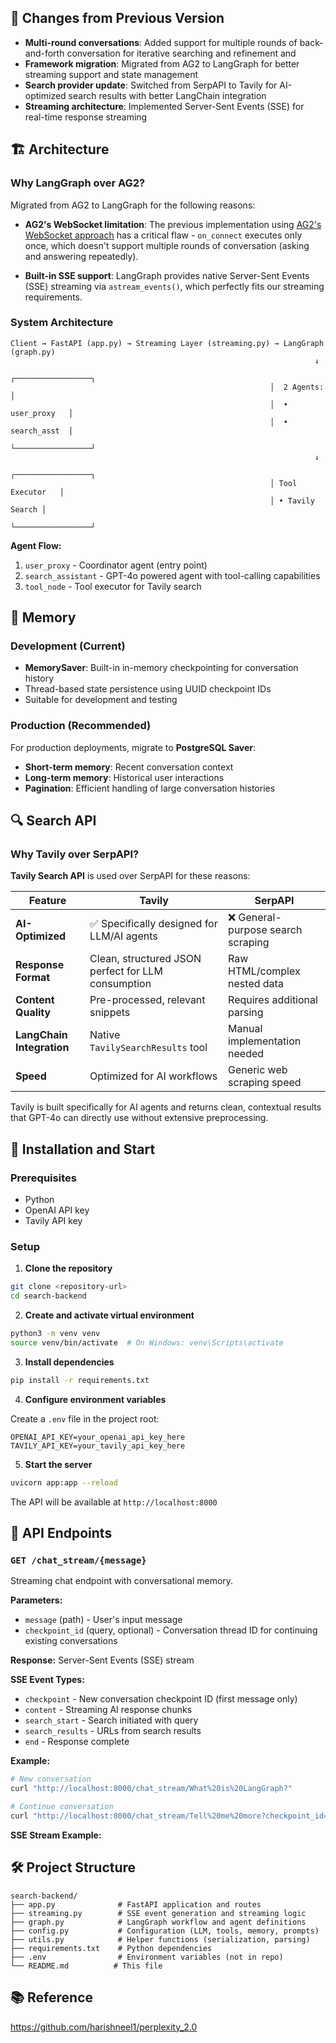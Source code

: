## 🔄 Changes from Previous Version

- **Multi-round conversations**: Added support for multiple rounds of back-and-forth conversation for iterative searching and refinement and
- **Framework migration**: Migrated from AG2 to LangGraph for better streaming support and state management
- **Search provider update**: Switched from SerpAPI to Tavily for AI-optimized search results with better LangChain integration
- **Streaming architecture**: Implemented Server-Sent Events (SSE) for real-time response streaming

## 🏗️ Architecture

### Why LangGraph over AG2?

Migrated from AG2 to LangGraph for the following reasons:

- **AG2's WebSocket limitation**: The previous implementation using [AG2's WebSocket approach](https://docs.ag2.ai/latest/docs/use-cases/notebooks/notebooks/agentchat_websockets/) has a critical flaw - `on_connect` executes only once, which doesn't support multiple rounds of conversation (asking and answering repeatedly).

- **Built-in SSE support**: LangGraph provides native Server-Sent Events (SSE) streaming via `astream_events()`, which perfectly fits our streaming requirements.

### System Architecture

```
Client → FastAPI (app.py) → Streaming Layer (streaming.py) → LangGraph (graph.py)
                                                                    ↓
                                                          ┌─────────────────┐
                                                          │  2 Agents:      │
                                                          │  • user_proxy   │
                                                          │  • search_asst  │
                                                          └─────────────────┘
                                                                    ↓
                                                          ┌─────────────────┐
                                                          │ Tool Executor   │
                                                          │ • Tavily Search │
                                                          └─────────────────┘
```

**Agent Flow:**

1. `user_proxy` - Coordinator agent (entry point)
2. `search_assistant` - GPT-4o powered agent with tool-calling capabilities
3. `tool_node` - Tool executor for Tavily search

## 💾 Memory

### Development (Current)

- **MemorySaver**: Built-in in-memory checkpointing for conversation history
- Thread-based state persistence using UUID checkpoint IDs
- Suitable for development and testing

### Production (Recommended)

For production deployments, migrate to **PostgreSQL Saver**:

- **Short-term memory**: Recent conversation context
- **Long-term memory**: Historical user interactions
- **Pagination**: Efficient handling of large conversation histories

## 🔍 Search API

### Why Tavily over SerpAPI?

**Tavily Search API** is used over SerpAPI for these reasons:

| Feature                   | Tavily                                             | SerpAPI                            |
| ------------------------- | -------------------------------------------------- | ---------------------------------- |
| **AI-Optimized**          | ✅ Specifically designed for LLM/AI agents         | ❌ General-purpose search scraping |
| **Response Format**       | Clean, structured JSON perfect for LLM consumption | Raw HTML/complex nested data       |
| **Content Quality**       | Pre-processed, relevant snippets                   | Requires additional parsing        |
| **LangChain Integration** | Native `TavilySearchResults` tool                  | Manual implementation needed       |
| **Speed**                 | Optimized for AI workflows                         | Generic web scraping speed         |

Tavily is built specifically for AI agents and returns clean, contextual results that GPT-4o can directly use without extensive preprocessing.

## 🚀 Installation and Start

### Prerequisites

- Python
- OpenAI API key
- Tavily API key

### Setup

1. **Clone the repository**

```bash
git clone <repository-url>
cd search-backend
```

2. **Create and activate virtual environment**

```bash
python3 -m venv venv
source venv/bin/activate  # On Windows: venv\Scripts\activate
```

3. **Install dependencies**

```bash
pip install -r requirements.txt
```

4. **Configure environment variables**

Create a `.env` file in the project root:

```env
OPENAI_API_KEY=your_openai_api_key_here
TAVILY_API_KEY=your_tavily_api_key_here
```

5. **Start the server**

```bash
uvicorn app:app --reload
```

The API will be available at `http://localhost:8000`

## 📡 API Endpoints

### `GET /chat_stream/{message}`

Streaming chat endpoint with conversational memory.

**Parameters:**

- `message` (path) - User's input message
- `checkpoint_id` (query, optional) - Conversation thread ID for continuing existing conversations

**Response:** Server-Sent Events (SSE) stream

**SSE Event Types:**

- `checkpoint` - New conversation checkpoint ID (first message only)
- `content` - Streaming AI response chunks
- `search_start` - Search initiated with query
- `search_results` - URLs from search results
- `end` - Response complete

**Example:**

```bash
# New conversation
curl "http://localhost:8000/chat_stream/What%20is%20LangGraph?"

# Continue conversation
curl "http://localhost:8000/chat_stream/Tell%20me%20more?checkpoint_id=abc-123-def-456"
```

**SSE Stream Example:**

## 🛠️ Project Structure

```
search-backend/
├── app.py              # FastAPI application and routes
├── streaming.py        # SSE event generation and streaming logic
├── graph.py            # LangGraph workflow and agent definitions
├── config.py           # Configuration (LLM, tools, memory, prompts)
├── utils.py            # Helper functions (serialization, parsing)
├── requirements.txt    # Python dependencies
├── .env                # Environment variables (not in repo)
└── README.md          # This file
```

## 📚 Reference

https://github.com/harishneel1/perplexity_2.0
